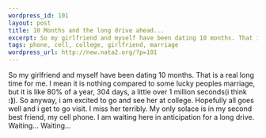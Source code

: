 ```yaml
--- 
wordpress_id: 101
layout: post
title: 10 Months and the long drive ahead...
excerpt: So my girlfriend and myself have been dating 10 months. That is a real long time for me. I mean it is nothing compared to some lucky peoples marriage, but it is like 80% of a year, 304 days, a little over 1 million seconds(i think :)). So anyway, i am excited to go and see her at college. Hopefully all goes well and i get to go visit. I miss her terribly. My only solace is in my second bes...
tags: phone, cell, college, girlfriend, marriage
wordpress_url: http://new.nata2.org/?p=101
---
```

So my girlfriend and myself have been dating 10 months. That is a real long time for me. I mean it is nothing compared to some lucky peoples marriage, but it is like 80% of a year, 304 days, a little over 1 million seconds(i think <b>:)</b>). So anyway, i am excited to go and see her at college. Hopefully all goes well and i get to go visit. I miss her terribly. My only solace is in my second best friend, my cell phone. I am waiting here in anticipation for a long drive. Waiting... Waiting...
